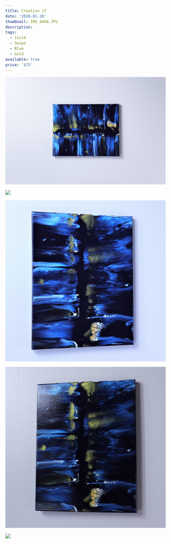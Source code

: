```yaml
---
title: Creation 17
date: '2020-01-20'
thumbnail: IMG_0468.JPG
description: 
tags:
  - 11x14
  - Swipe
  - Blue
  - Gold
available: true
price: '$75'
---
```


![](IMG_0474.JPG)

![](IMG_0472.JPG)

![](IMG_0462.JPG)

![](IMG_0466.JPG)

![](IMG_0005.JPG)

